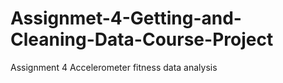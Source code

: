 # Assignmet-4-Getting-and-Cleaning-Data-Course-Project
Assignment 4 Accelerometer fitness data analysis 
